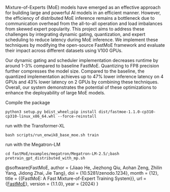 Mixture-of-Experts (MoE) models have emerged as an effective approach for building large and powerful AI models in an efficient manner. However, the efficiency of distributed MoE inference remains a bottleneck due to communication overhead from the all-to-all operation and load imbalances from skewed expert popularity. This project aims to address these challenges by integrating dynamic gating, quantization, and expert scheduling to reduce latency during MoE inference. We implement these techniques by modifying the open-source FastMoE framework and evaluate their impact across different datasets using V100 GPUs. 


Our dynamic gating and scheduler implementation decreases runtime by around 1-3% compared to baseline FastMoE. Quantizing to FP8 precision further compresses the model size. Compared to the baseline, the quantized implementation achieves up to 47% lower inference latency on 4 GPUs and 43% lower latency on 2 GPUs by combining these techniques. Overall, our system demonstrates the potential of these optimizations to enhance the deployability of large MoE models.


Compile the package
```
python3 setup.py bdist_wheel;pip install dist/fastmoe-1.1.0-cp310-cp310-linux_x86_64.whl --force-reinstall
```


run with the Transformer-XL

```
bash scripts/run_enwik8_base_moe.sh train
```

run with the Megatron-LM
```
cd fastMoE/examples/megatron/Megatron-LM-2.5/;bash pretrain_gpt_distributed_with_mp.sh
```


@software{FastMoE,
  author = {Jiaao He, Jiezhong Qiu, Aohan Zeng, Zhilin Yang, Jidong Zhai, Jie Tang},
  doi = {10.5281/zenodo.1234},
  month = {12},
  title = {{FastMoE: A Fast Mixture-of-Expert Training System}},
  url = {[FastMoE](https://github.com/laekov/fastmoe)},
  version = {1.1.0},
  year = {2024}
}
